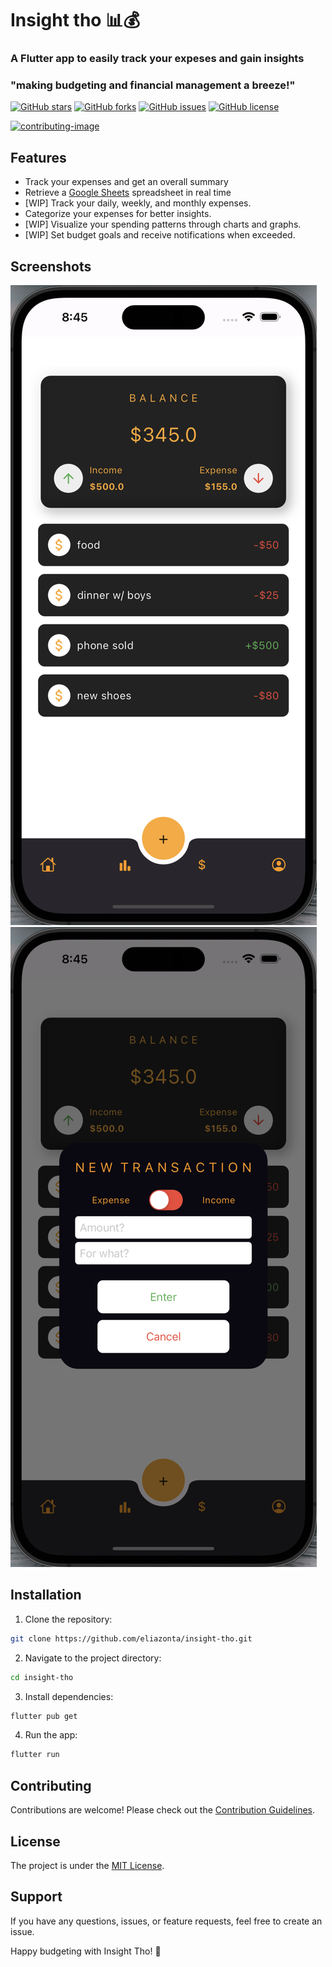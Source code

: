 # Insight tho 📊💰
### A Flutter app to easily track your expeses and gain insights
### "making budgeting and financial management a breeze!"

[![GitHub stars](https://img.shields.io/github/stars/eliazonta/insight-tho?style=flat-square)](https://github.com/eliazonta/insight-tho/stargazers)
[![GitHub forks](https://img.shields.io/github/forks/eliazonta/insight-tho?style=flat-square)](https://github.com/eliazonta/insight-tho/network)
[![GitHub issues](https://img.shields.io/github/issues/eliazonta/insight-tho?style=flat-square)](https://github.com/eliazonta/insight-tho/issues)
[![GitHub license](https://img.shields.io/github/license/eliazonta/insight-tho?style=flat-square)](https://github.com/eliazonta/insight-tho/blob/main/LICENSE)

[![contributing-image](https://img.shields.io/badge/contributions-welcome-brightgreen.svg?style=flat)](CONTRIBUTING.md)

## Features

- Track your expenses and get an overall summary
- Retrieve a [Google Sheets](https://www.google.com/sheets/about/) spreadsheet in real time
- [WIP] Track your daily, weekly, and monthly expenses. 
- Categorize your expenses for better insights.
- [WIP] Visualize your spending patterns through charts and graphs.
- [WIP] Set budget goals and receive notifications when exceeded.

## Screenshots

![homescreen](assets/homescreen.png)
![homescreen](assets/newTransaction.png)

## Installation

1. Clone the repository:

```bash
git clone https://github.com/eliazonta/insight-tho.git
```
2. Navigate to the project directory:

```bash
cd insight-tho
```

3. Install dependencies:

```bash
flutter pub get
```

4. Run the app:

```bash
flutter run
```

## Contributing 
Contributions are welcome! Please check out the [Contribution Guidelines](CONTRIBUTING.md).

## License
The project is under the [MIT License](LICENSE.md).

## Support
If you have any questions, issues, or feature requests, feel free to create an issue.

Happy budgeting with Insight Tho! 🚀